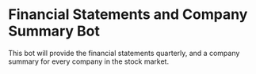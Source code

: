 # Financial Statements and Company Summary Bot
This bot will provide the financial statements quarterly, and a company summary for every company in the stock market.